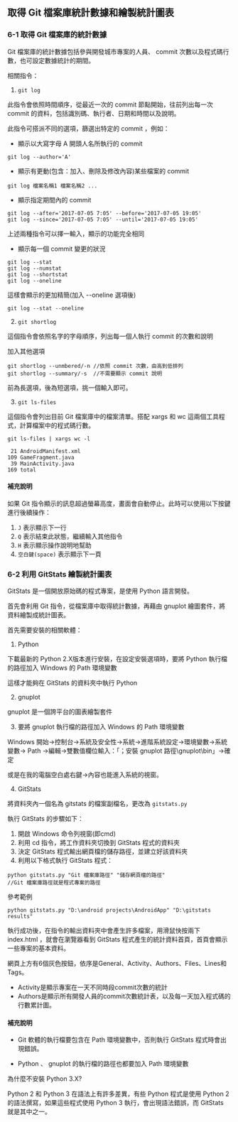 
## 取得 Git 檔案庫統計數據和繪製統計圖表 

### 6-1 取得 Git 檔案庫的統計數據

Git 檔案庫的統計數據包括參與開發城市專案的人員、 commit 次數以及程式碼行數，也可設定數據統計的期間。

相關指令：

1. `git log`

此指令會依照時間順序，從最近一次的 commit 節點開始，往前列出每一次 commit 的資料，包括識別碼、執行者、日期和時間以及說明。

此指令可搭派不同的選項，篩選出特定的 commit ，例如：

+ 顯示以大寫字母 A 開頭人名所執行的 commit 

```
git log --author='A'
```

+ 顯示有更動(包含：加入、刪除及修改內容)某些檔案的 commit

```
git log 檔案名稱1 檔案名稱2 ...
```

+ 顯示指定期間內的 commit

```
git log --after='2017-07-05 7:05' --before='2017-07-05 19:05'
git log --since='2017-07-05 7:05' --until='2017-07-05 19:05'
```

上述兩種指令可以擇一輸入，顯示的功能完全相同

+ 顯示每一個 commit 變更的狀況

```
git log --stat
git log --numstat
git log --shortstat
git log --oneline
```

這樣會顯示的更加精簡(加入 --oneline 選項後)

```
git log --stat --oneline
```

2. `git shortlog`

這個指令會依照名字的字母順序，列出每一個人執行 commit 的次數和說明

加入其他選項

```
git shortlog --unmbered/-n //依照 commit 次數，由高到低排列
git shortlog --summary/-s  //不需要顯示 commit 說明
```

前為長選項，後為短選項，挑一個輸入即可。

3. `git ls-files`

這個指令會列出目前 Git 檔案庫中的檔案清單。搭配 xargs 和 wc 這兩個工具程式，計算檔案中的程式碼行數。

```
git ls-files | xargs wc -l
```

```
 21 AndroidManifest.xml
109 GameFragment.java
 39 MainActivity.java
169 total 
```

#### 補充說明

如果 Git 指令顯示的訊息超過螢幕高度，畫面會自動停止。此時可以使用以下按鍵進行後續操作：

1. `J` 表示顯示下一行 
2. `Q` 表示結束此狀態，繼續輸入其他指令
3. `H` 表示顯示操作說明地幫助
4. `空白鍵(space)` 表示顯示下一頁


### 6-2 利用 GitStats 繪製統計圖表

GitStats 是一個開放原始碼的程式專案，是使用 Python 語言開發。

首先會利用 Git 指令，從檔案庫中取得統計數據，再藉由 gnuplot 繪圖套件，將資料繪製成統計圖表。

首先需要安裝的相關軟體：

1. Python

下載最新的 Python 2.X版本進行安裝，在設定安裝選項時，要將 Python 執行檔的路徑加入 Windows 的 Path 環境變數

這樣才能夠在 GitStats 的資料夾中執行 Python

2. gnuplot

gnuplot 是一個誇平台的圖表繪製套件

3. 要將 gnuplot 執行檔的路徑加入 Windows 的 Path 環境變數

Windows 開始→控制台→系統及安全性→系統→進階系統設定→環境變數→系統變數→ Path →編輯→雙數值欄位輸入：「；安裝 gnuplot 路徑\gnuplot\bin」→確定

或是在我的電腦空白處右鍵→內容也能進入系統的視窗。

4. GitStats

將資料夾內一個名為 gitstats 的檔案副檔名，更改為 `gitstats.py`

執行 GitStats 的步驟如下：

1. 開啟 Windows 命令列視窗(即cmd)
2. 利用 cd 指令，將工作資料夾切換到 GitStats 程式的資料夾
3. 決定 GitStats 程式輸出網頁檔的儲存路徑，並建立好該資料夾
4. 利用以下格式執行 GitStats 程式：

```
python gitstats.py "Git 檔案庫路徑" "儲存網頁檔的路徑" 
//Git 檔案庫路徑就是程式專案的路徑
```

參考範例

```
python gitstats.py "D:\android projects\AndroidApp" "D:\gitstats results"
```

執行成功後，在指令的輸出資料夾中會產生許多檔案，用滑鼠快按兩下 index.html ，就會在瀏覽器看到 GitStats 程式產生的統計資料首頁，首頁會顯示一些專案的基本資料。

網頁上方有6個灰色按鈕，依序是General、Activity、Authors、Files、Lines和Tags。

+ Activity是顯示專案在一天不同時段commit次數的統計
+ Authors是顯示所有開發人員的commit次數統計表，以及每一天加入程式碼的行數累計圖。



#### 補充說明

+ Git 軟體的執行檔要包含在 Path 環境變數中，否則執行 GitStats 程式時會出現錯誤。

+ Python 、 gnuplot 的執行檔的路徑也都要加入 Path 環境變數

為什麼不安裝 Python 3.X?

Python 2 和 Python 3 在語法上有許多差異，有些 Python 程式是使用  Python 2 的語法撰寫，如果這些程式使用 Python 3 執行，會出現語法錯誤，而 GitStats 就是其中之一。